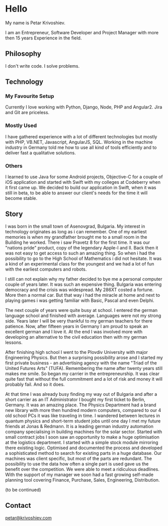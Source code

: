 # Hello

My name is Petar Krivoshiev. 

I am an Entrepreneur, Software Developer and Project Manager with more then 15 years Experience in the field.

## Philosophy

I don't write code. I solve problems.

## Technology

### My Favourite Setup
Currently I love working with Python, Django, Node, PHP and Angular2. Jira and Git are priceless.

### Mostly Used
I have gathered experience with a lot of different technologies but mostly with PHP, VB.NET, Javascript, 
AngularJS, SQL. Working in the machine industry in Germany told me how to use all kind of tools efficiently
and to deliver fast a qualitative solutions.

### Others
I learned to use Java for some Android projects, Objective-C for a couple of iOS application and
started with Swift with my colleges at Codeberry when it first came up. We decided to build our application in Swift, 
when it was still in beta, to be able to answer our client's needs for the time it will become stable.


## Story
I was born in the small town of Asenovgrad, Bulgaria. My interest in technology originates as long as i can remember.
One of my earliest memories is when my grandfather brought me to a small room in the Building he worked.
There i saw Pravetz 8 for the first time. It was our "nations pride" product, copy of the legendary Apple-I and II.
Back then it was not easy to get access to such an amazing thing. So when i had the possibility to go to the 
High School of Mathematics i did not hesitate. It was a kind of an experimental class for the youngest and 
we had a lot of fun with the earliest computers and robots.

I still can not explain why my father decided to bye me a personal computer couple of years later. It was such an expensive
thing. Bulgaria was entering democracy and the crisis was widespread. My 286XT costed a fortune. More then a normal car.
But that way i had the miracle at home and next to playing games i was getting familiar with Basic, Pascal and even Delphi.

The next couple of years were quite busy at school. I entered the german language school and finished with average. 
Languages were not my strong side. Years later I will be very thankful to my german teachers for there patience.
Now, after fifteen years in Germany I am proud to speak an excellent german and I love it. At the end I was involved more
with developing an alternative to the civil education then with my german lessons.
 
After finishing high school I went to the Plovdiv University with major Engineering Physics. But then a surprising 
possibility arose and I started my first private business - an advertising agency with the name 
"Triad of the United Futures Arts" (TUFA). Remembering the name after twenty years still makes me smile. So began my
carrier in the entrepreneurship. It was clear quite fast that without the full commitment and a lot of risk and money it
will probably fail. And so it does.

At that time I was already busy finding my way out of Bulgaria and after a short carrier as an IT Administrator I bought
my first ticket to Berlin, Germany. It was an amazing place. The Physics Department had a brand new library with more
then hundred modern computers, compared to our 4 old school PCs it was like traveling in time. I wandered between lectures
in quantum physics and short-term student jobs until one day I met my future friends at Jonas & Redmann. It is a leading
german industry automation company specialising in building machines for the solar sector. Started with small 
contract jobs I soon saw an opportunity to make a huge optimisation at the logistics department. I started with a simple 
stock module mirroring there existing logic. Optimised and documented the process and developed a sophisticated method
to search for existing parts in a huge database. Our machines was client specific, but most of the parts are redundant.
The possibility to use the data how often a single part is used gave us the benefit over the competition. We were able
to meet a ridiculous deadlines. With the support of my manager we soon had a fast growing self-made planning tool covering
Finance, Purchase, Sales, Engineering, Distribution. 

(to be continued)

## Contact

[petar@krivoshiev.com](mailto:petar@krivoshiev.com)



<!---

```markdown
Syntax highlighted code block

# Header 1
## Header 2
### Header 3

- Bullet
- List

1. Number
2. List

**Bold** and _Italic_ and `Code` text

[Link](url) and ![Image](src)
```
-->